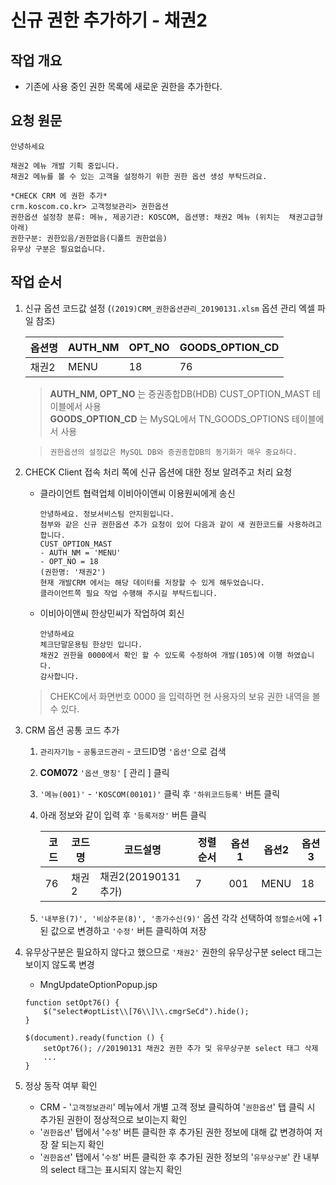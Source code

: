 # 신규 권한 추가하기 - 채권2

## 작업 개요

- 기존에 사용 중인 권한 목록에 새로운 권한을 추가한다.


## 요청 원문

```
안녕하세요

채권2 메뉴 개발 기획 중입니다.
채권2 메뉴를 볼 수 있는 고객을 설정하기 위한 권한 옵션 생성 부탁드려요. 

*CHECK CRM 에 권한 추가*  
crm.koscom.co.kr> 고객정보관리> 권한옵션  
권한옵션 설정창 분류: 메뉴, 제공기관: KOSCOM, 옵션명: 채권2 메뉴 (위치는  채권고급형 아래)  
권한구분: 권한있음/권한없음(디폴트 권한없음)  
유무상 구분은 필요없습니다.
```

## 작업 순서

1. 신규 옵션 코드값 설정 (`(2019)CRM_권한옵션관리_20190131.xlsm` 옵션 관리 엑셀 파일 참조)

    옵션명 | AUTH_NM | OPT_NO | GOODS_OPTION_CD
    ---- | ---- | ---- | ----
    채권2 | MENU | 18 | 76

    > **AUTH_NM, OPT_NO** 는 증권종합DB(HDB) CUST_OPTION_MAST 테이블에서 사용  
    > **GOODS_OPTION_CD** 는 MySQL에서 TN_GOODS_OPTIONS 테이블에서 사용

    > `권한옵션의 설정값은 MySQL DB와 증권종합DB의 동기화가 매우 중요하다.`

2. CHECK Client 접속 처리 쪽에 신규 옵션에 대한 정보 알려주고 처리 요청
    - 클라이언트 협력업체 이비아이앤씨 이용원씨에게 송신
        ```
        안녕하세요. 정보서비스팀 안지원입니다.  
        첨부와 같은 신규 권한옵션 추가 요청이 있어 다음과 같이 새 권한코드를 사용하려고 합니다.  
        CUST_OPTION_MAST
        - AUTH_NM = 'MENU'  
        - OPT_NO = 18  
        (권한명: '채권2')  
        현재 개발CRM 에서는 해당 데이터를 저장할 수 있게 해두었습니다.  
        클라이언트쪽 필요 작업 수행해 주시길 부탁드립니다.
        ```

    - 이비아이앤씨 한상민씨가 작업하여 회신
        ```
        안녕하세요  
        체크단말운용팀 한상민 입니다.  
        채권2 권한을 0000에서 확인 할 수 있도록 수정하여 개발(105)에 이행 하였습니다.  
        감사합니다.
        ```

    > CHEKC에서 화면번호 0000 을 입력하면 현 사용자의 보유 권한 내역을 볼 수 있다.



3. CRM 옵션 공통 코드 추가
    1. `관리자기능` - `공통코드관리` - 코드ID명 `'옵션'`으로 검색
    2. **COM072** `'옵션_명칭'` [ 관리 ] 클릭
    3. `'메뉴(001)'` - `'KOSCOM(00101)'` 클릭 후 `'하위코드등록'` 버튼 클릭
    4. 아래 정보와 같이 입력 후 `'등록저장'` 버튼 클릭

        코드 | 코드명 | 코드설명 | 정렬순서 | 옵션1 | 옵션2 | 옵션3  
        ---- | ---- | ---- | ---- | ---- | ---- | ----  
        76 | 채권2 | 채권2(20190131 추가) | 7 | 001 | MENU | 18

    5. `'내부용(7)', '비상주문(8)', '종가수신(9)'` 옵션 각각 선택하여 `정렬순서`에 +1 된 값으로 변경하고 `'수정'` 버튼 클릭하여 저장

4. 유무상구분은 필요하지 않다고 했으므로 `'채권2'` 권한의 유무상구분 select 태그는 보이지 않도록 변경
    * MngUpdateOptionPopup.jsp
    ```
	function setOpt76() {
		$("select#optList\\[76\\]\\.cmgrSeCd").hide();
	}

	$(document).ready(function () {	
		setOpt76(); //20190131 채권2 권한 추가 및 유무상구분 select 태그 삭제
        ...
    }
    ```

4. 정상 동작 여부 확인  
    * CRM - '`고객정보관리`' 메뉴에서 개별 고객 정보 클릭하여 '`권한옵션`' 탭 클릭 시 추가된 권한이 정상적으로 보이는지 확인  
    * '`권한옵션`' 탭에서 '`수정`' 버튼 클릭한 후 추가된 권한 정보에 대해 값 변경하여 저장 잘 되는지 확인
    * '`권한옵션`' 탭에서 '`수정`' 버튼 클릭한 후 추가된 권한 정보의 '`유무상구분`' 칸 내부의 select 태그는 표시되지 않는지 확인
